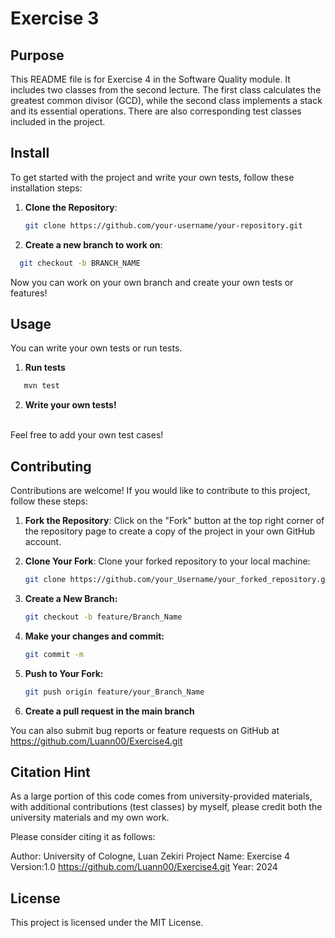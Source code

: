 # Exercise 3

## Purpose
This README file is for Exercise 4 in the Software Quality module.
It includes two classes from the second lecture.
The first class calculates the greatest common divisor (GCD), while the second class implements a stack and its essential operations.
There are also corresponding test classes included in the project.



## Install
To get started with the project and write your own tests, follow these installation steps:

1. **Clone the Repository**:
   ```bash
   git clone https://github.com/your-username/your-repository.git

2. **Create a new branch to work on**:
 ```bash 
   git checkout -b BRANCH_NAME
   ````

Now you can work on your own branch and create your own tests or features!



## Usage
You can write your own tests or run tests.

1. **Run tests**
```bash
   mvn test
   ````

2. **Write your own tests!**
<br>
Feel free to add your own test cases!



## Contributing
Contributions are welcome! If you would like to contribute to this project, follow these steps:

1. **Fork the Repository**:
   Click on the "Fork" button at the top right corner of the repository page to create a copy of the project in your own GitHub account.

2. **Clone Your Fork**:
   Clone your forked repository to your local machine:
   ```bash
   git clone https://github.com/your_Username/your_forked_repository.git

3. **Create a New Branch:**
   ```bash
   git checkout -b feature/Branch_Name

4. **Make your changes and commit:**
   ```bash
   git commit -m


5. **Push to Your Fork:**
   ```bash
   git push origin feature/your_Branch_Name
   

6. **Create a pull request in the main branch**

You can also submit bug reports or feature requests on GitHub at https://github.com/Luann00/Exercise4.git


## Citation Hint
As a large portion of this code comes from university-provided materials, with additional contributions (test classes) by myself, please credit both the university materials and my own work.

Please consider citing it as follows:

Author: University of Cologne, Luan Zekiri
Project Name: Exercise 4
Version:1.0
https://github.com/Luann00/Exercise4.git 
Year: 2024



## License
This project is licensed under the MIT License.


